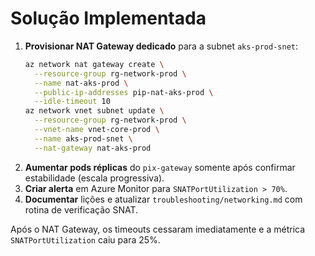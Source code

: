 # Solução Implementada

1. **Provisionar NAT Gateway dedicado** para a subnet `aks-prod-snet`:
   ```bash
   az network nat gateway create \
     --resource-group rg-network-prod \
     --name nat-aks-prod \
     --public-ip-addresses pip-nat-aks-prod \
     --idle-timeout 10
   az network vnet subnet update \
     --resource-group rg-network-prod \
     --vnet-name vnet-core-prod \
     --name aks-prod-snet \
     --nat-gateway nat-aks-prod
   ```
2. **Aumentar pods réplicas** do `pix-gateway` somente após confirmar estabilidade (escala progressiva).
3. **Criar alerta** em Azure Monitor para `SNATPortUtilization > 70%`.
4. **Documentar** lições e atualizar `troubleshooting/networking.md` com rotina de verificação SNAT.

Após o NAT Gateway, os timeouts cessaram imediatamente e a métrica `SNATPortUtilization` caiu para 25%.
